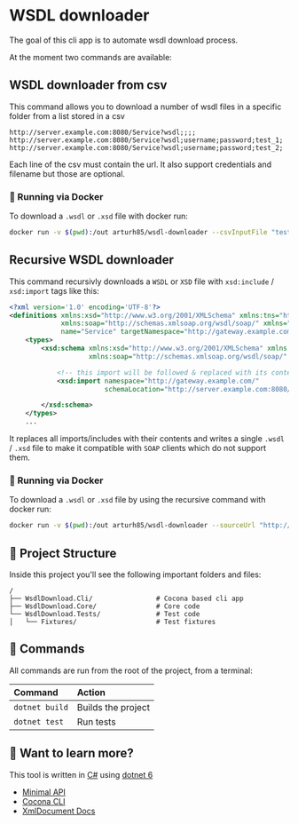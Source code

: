 # WSDL downloader

The goal of this cli app is to automate wsdl download process.

At the moment two commands are available:

## WSDL downloader from csv
This command allows you to download a number of wsdl files in a specific folder from a list stored in a csv

```csv
http://server.example.com:8080/Service?wsdl;;;;
http://server.example.com:8080/Service?wsdl;username;password;test_1;
http://server.example.com:8080/Service?wsdl;username;password;test_2;
```
Each line of the csv must contain the url. It also support credentials and filename but those are optional.

### 🐳 Running via Docker

To download a `.wsdl` or `.xsd` file with docker run:

```bash
docker run -v $(pwd):/out arturh85/wsdl-downloader --csvInputFile "test.csv" --outputFolderPath /out/Service.wsdl
```

## Recursive WSDL downloader
This command recursivly downloads a `WSDL` or `XSD` file with `xsd:include` / `xsd:import` tags like this:

```xml
<?xml version='1.0' encoding='UTF-8'?>
<definitions xmlns:xsd="http://www.w3.org/2001/XMLSchema" xmlns:tns="http://gateway.example.com/"
             xmlns:soap="http://schemas.xmlsoap.org/wsdl/soap/" xmlns="http://schemas.xmlsoap.org/wsdl/"
             name="Service" targetNamespace="http://gateway.example.com/">
	<types>
		<xsd:schema xmlns:xsd="http://www.w3.org/2001/XMLSchema" xmlns:tns="http://gateway.example.com/"
					xmlns:soap="http://schemas.xmlsoap.org/wsdl/soap/" xmlns="http://schemas.xmlsoap.org/wsdl/">

			<!-- this import will be followed & replaced with its contents -->
			<xsd:import namespace="http://gateway.example.com/"
						schemaLocation="http://server.example.com:8080/Service?xsd=example-service.xsd"/>

		</xsd:schema>
	</types>
    ...
```

It replaces all imports/includes with their contents and writes a  single `.wsdl` / `.xsd` file to make it compatible with `SOAP` clients which do not support them. 

### 🐳 Running via Docker

To download a `.wsdl` or `.xsd` file by using the recursive command with docker run:

```bash
docker run -v $(pwd):/out arturh85/wsdl-downloader --sourceUrl "http://server.example.com:8080/Service?wsdl" --outputPath /out/Service.wsdl
```

## 🚀 Project Structure

Inside this project you'll see the following important folders and files:

```
/
├── WsdlDownload.Cli/                # Cocona based cli app
├── WsdlDownload.Core/               # Core code
└── WsdlDownload.Tests/              # Test code
│   └── Fixtures/                    # Test fixtures
```

## 🧞 Commands

All commands are run from the root of the project, from a terminal:

| Command               | Action                                                         |
| :-------------------- | :------------------------------------------------------------- |
| `dotnet build`        | Builds the project                                             |
| `dotnet test`         | Run tests                                                      |

## 👀 Want to learn more?

This tool is written in [C#](https://docs.microsoft.com/en-US/dotnet/csharp/tour-of-csharp/) using [dotnet 6](https://docs.microsoft.com/en-US/dotnet/fundamentals/)
- [Minimal API](https://docs.microsoft.com/en-us/aspnet/core/fundamentals/minimal-apis)
- [Cocona CLI](https://github.com/mayuki/Cocona)
- [XmlDocument Docs](https://docs.microsoft.com/de-de/dotnet/api/system.xml.xmldocument)